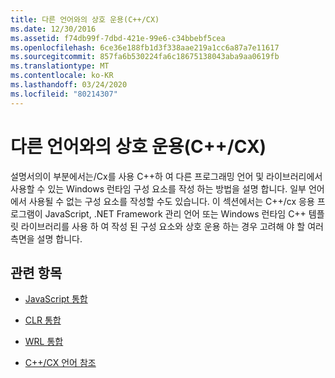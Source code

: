 ```yaml
---
title: 다른 언어와의 상호 운용(C++/CX)
ms.date: 12/30/2016
ms.assetid: f74db99f-7dbd-421e-99e6-c34bbebf5cea
ms.openlocfilehash: 6ce36e188fb1d3f338aae219a1cc6a87a7e11617
ms.sourcegitcommit: 857fa6b530224fa6c18675138043aba9aa0619fb
ms.translationtype: MT
ms.contentlocale: ko-KR
ms.lasthandoff: 03/24/2020
ms.locfileid: "80214307"
---
```

# <a name="interoperating-with-other-languages-ccx"></a>다른 언어와의 상호 운용(C++/CX)

설명서의이 부분에서는/Cx를 사용 C++하 여 다른 프로그래밍 언어 및 라이브러리에서 사용할 수 있는 Windows 런타임 구성 요소를 작성 하는 방법을 설명 합니다. 일부 언어에서 사용될 수 없는 구성 요소를 작성할 수도 있습니다. 이 섹션에서는 C++/cx 응용 프로그램이 JavaScript, .NET Framework 관리 언어 또는 Windows 런타임 C++ 템플릿 라이브러리를 사용 하 여 작성 된 구성 요소와 상호 운용 하는 경우 고려해 야 할 여러 측면을 설명 합니다.

## <a name="related-topics"></a>관련 항목

- [JavaScript 통합](../cppcx/javascript-integration-c-cx.md)

- [CLR 통합](../cppcx/clr-integration-c-cx.md)

- [WRL 통합](../cppcx/wrl-integration-c-cx.md)

- [C++/CX 언어 참조](../cppcx/visual-c-language-reference-c-cx.md)
